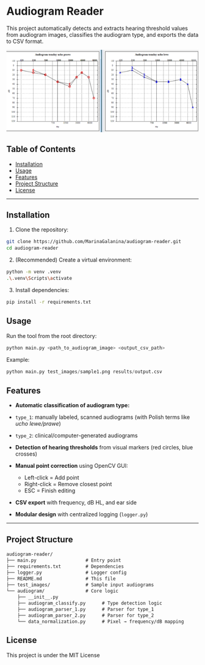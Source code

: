 # Audiogram Reader

This project automatically detects and extracts hearing threshold values from audiogram images, classifies the audiogram type, and exports the data to CSV format.


![Type 1 Audiogram](test_images/11.png)


## Table of Contents

- [Installation](#installation)
- [Usage](#usage)
- [Features](#features)
- [Project Structure](#project-structure)
- [License](#license)

---

## Installation

1. Clone the repository:

```bash
git clone https://github.com/MarinaGalanina/audiogram-reader.git
cd audiogram-reader
```
2. (Recommended) Create a virtual environment:

```bash
python -m venv .venv
.\.venv\Scripts\activate
```
3. Install dependencies:

```bash
pip install -r requirements.txt
```

## Usage

Run the tool from the root directory:

```python
python main.py <path_to_audiogram_image> <output_csv_path>
```

Example:

```python
python main.py test_images/sample1.png results/output.csv
```
## Features

-  **Automatic classification of audiogram type:**
  - `type_1`: manually labeled, scanned audiograms (with Polish terms like *ucho lewe/prawe*)
  - `type_2`: clinical/computer-generated audiograms

- **Detection of hearing thresholds** from visual markers (red circles, blue crosses)

- **Manual point correction** using OpenCV GUI:
  - Left-click = Add point  
  - Right-click = Remove closest point  
  - ESC = Finish editing

- **CSV export** with frequency, dB HL, and ear side

- **Modular design** with centralized logging (`logger.py`)

---

## Project Structure


```text
audiogram-reader/
├── main.py                  # Entry point
├── requirements.txt         # Dependencies
├── logger.py                # Logger config
├── README.md                # This file
├── test_images/             # Sample input audiograms
└── audiogram/               # Core logic
    ├── __init__.py
    ├── audiogram_classify.py      # Type detection logic
    ├── audiogram_parser_1.py      # Parser for type_1
    ├── audiogram_parser_2.py      # Parser for type_2
    └── data_normalization.py      # Pixel → frequency/dB mapping
```

## License

This project is under the MIT License